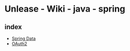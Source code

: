 # Unlease - Wiki - java - spring


## index

* [Spring Data](spring-data/readme.md)
* [OAuth2](oauth2/readme.md)
